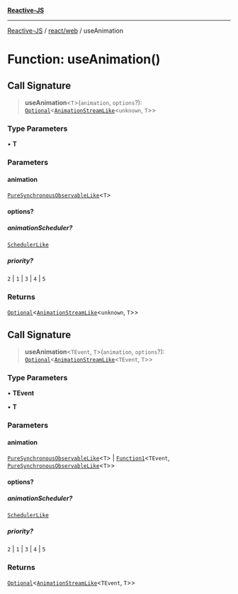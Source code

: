 [**Reactive-JS**](../../../README.md)

***

[Reactive-JS](../../../README.md) / [react/web](../README.md) / useAnimation

# Function: useAnimation()

## Call Signature

> **useAnimation**\<`T`\>(`animation`, `options`?): [`Optional`](../../../functions/type-aliases/Optional.md)\<[`AnimationStreamLike`](../../../computations/Streamable/interfaces/AnimationStreamLike.md)\<`unknown`, `T`\>\>

### Type Parameters

• **T**

### Parameters

#### animation

[`PureSynchronousObservableLike`](../../../computations/interfaces/PureSynchronousObservableLike.md)\<`T`\>

#### options?

##### animationScheduler?

[`SchedulerLike`](../../../utils/interfaces/SchedulerLike.md)

##### priority?

`2` \| `1` \| `3` \| `4` \| `5`

### Returns

[`Optional`](../../../functions/type-aliases/Optional.md)\<[`AnimationStreamLike`](../../../computations/Streamable/interfaces/AnimationStreamLike.md)\<`unknown`, `T`\>\>

## Call Signature

> **useAnimation**\<`TEvent`, `T`\>(`animation`, `options`?): [`Optional`](../../../functions/type-aliases/Optional.md)\<[`AnimationStreamLike`](../../../computations/Streamable/interfaces/AnimationStreamLike.md)\<`TEvent`, `T`\>\>

### Type Parameters

• **TEvent**

• **T**

### Parameters

#### animation

[`PureSynchronousObservableLike`](../../../computations/interfaces/PureSynchronousObservableLike.md)\<`T`\> | [`Function1`](../../../functions/type-aliases/Function1.md)\<`TEvent`, [`PureSynchronousObservableLike`](../../../computations/interfaces/PureSynchronousObservableLike.md)\<`T`\>\>

#### options?

##### animationScheduler?

[`SchedulerLike`](../../../utils/interfaces/SchedulerLike.md)

##### priority?

`2` \| `1` \| `3` \| `4` \| `5`

### Returns

[`Optional`](../../../functions/type-aliases/Optional.md)\<[`AnimationStreamLike`](../../../computations/Streamable/interfaces/AnimationStreamLike.md)\<`TEvent`, `T`\>\>
